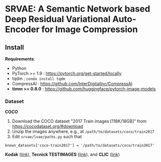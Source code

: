 # SRVAE: A Semantic Network based Deep Residual Variational Auto-Encoder for Image Compression
## Install

**Requirements**:

- Python
- PyTorch >= 1.9 : https://pytorch.org/get-started/locally
- tqdm : `conda install tqdm`
- CompressAI : https://github.com/InterDigitalInc/CompressAI
- **timm >= 0.8.0** : https://github.com/huggingface/pytorch-image-models

### Dataset

**COCO**

1. Download the COCO dataset "2017 Train images [118K/18GB]" from https://cocodataset.org/#download
2. Unzip the images anywhere, e.g., at `/path/to/datasets/coco/train2017`
3. Edit `srvae/lvae/paths.py` such that

```
known_datasets['coco-train2017'] = '/path/to/datasets/coco/train2017'
```

**Kodak** ([link](http://r0k.us/graphics/kodak)),
**Tecnick TESTIMAGES** ([link](https://testimages.org/)),
and **CLIC** ([link](http://compression.cc/))

